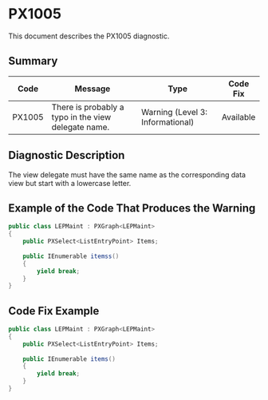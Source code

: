 # PX1005
This document describes the PX1005 diagnostic.

## Summary

| Code   | Message                                             | Type                             | Code Fix  | 
| ------ | ----------------------------------------------------| -------------------------------- | --------- | 
| PX1005 | There is probably a typo in the view delegate name. | Warning (Level 3: Informational) | Available | 

## Diagnostic Description
The view delegate must have the same name as the corresponding data view but start with a lowercase letter.

## Example of the Code That Produces the Warning

```C#
public class LEPMaint : PXGraph<LEPMaint>
{
    public PXSelect<ListEntryPoint> Items;
  
    public IEnumerable itemss()
    {
        yield break;
    }
}
```

## Code Fix Example

```C#
public class LEPMaint : PXGraph<LEPMaint>
{
    public PXSelect<ListEntryPoint> Items;
  
    public IEnumerable items()
    {
        yield break;
    }
}
```